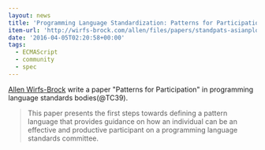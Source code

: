 ```yaml
---
layout: news
title: 'Programming Language Standardization: Patterns for Participation'
item-url: 'http://wirfs-brock.com/allen/files/papers/standpats-asianplop2016.pdf'
date: '2016-04-05T02:20:58+00:00'
tags:
  - ECMAScript
  - community
  - spec
---
```

[Allen Wirfs-Brock](https://twitter.com/awbjs) write a paper "Patterns for Participation" in programming language standards bodies(@TC39).

> This  paper  presents  the  first  steps  towards  defining  a  pattern  language  that 
provides  guidance  on  how  an  individual  can  be  an  effective  and  productive participant on a programming language standards committee.


